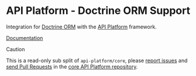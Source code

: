 # API Platform - Doctrine ORM Support 

Integration for [Doctrine ORM](https://www.doctrine-project.org/projects/doctrine-orm/en/current/index.html) with the [API Platform](https://api-platform.com) framework.

[Documentation](https://api-platform.com/docs/core/getting-started/)

> [!CAUTION]
>
> This is a read-only sub split of `api-platform/core`, please
> [report issues](https://github.com/api-platform/core/issues) and
> [send Pull Requests](https://github.com/api-platform/core/pulls)
> in the [core API Platform repository](https://github.com/api-platform/core).
